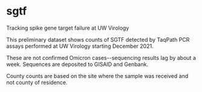 # sgtf
Tracking spike gene target failure at UW Virology

This preliminary dataset shows counts of SGTF detected by TaqPath PCR assays performed at UW Virology starting December 2021.

These are not confirmed Omicron cases--sequencing results lag by about a week. Sequences are deposited to GISAID and Genbank. 

County counts are based on the site where the sample was received and not county of residence. 
